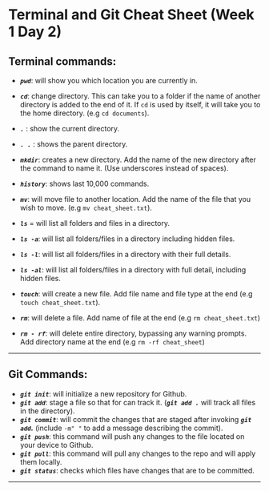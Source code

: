 # Terminal and Git Cheat Sheet (Week 1 Day 2)


## Terminal commands:

- ***`pwd`***: will show you which location you are currently in.

- ***`cd`***: change directory. This can take you to a folder if the name of another directory is added to the end of it. If `cd` is used by itself, it will take you to the home directory. (e.g `cd documents`).

- ***`.`***    : show the current directory.

- ***`. .`***  : shows the parent directory.

- ***`mkdir`***: creates a new directory. Add the name of the new directory after the command to name it. (Use underscores instead of spaces).
- ***`history`***: shows last 10,000 commands.
- ***`mv`***: will move file to another location. Add the name of the file that you wish to move. (e.g `mv cheat_sheet.txt`).
- ***`ls`*** = will list all folders and files in a directory.
- ***`ls -a`***: will list all folders/files in a directory including hidden files.
- ***`ls -l`***: will list all folders/files in a directory with their full details.
- ***`ls -al`***: will list all folders/files in a directory with full detail, including hidden files.
- ***`touch`***: will create a new file. Add file name and file type at the end (e.g `touch cheat_sheet.txt`).
- ***`rm`***: will delete a file. Add name of file at the end (e.g `rm cheat_sheet.txt`)
- ***`rm - rf`***: will delete entire directory, bypassing any warning prompts. Add directory name at the end (e.g `rm -rf cheat_sheet`)

---

## Git Commands:

- ***`git init`***: will initialize a new repository for Github.
- ***`git add`***: stage a file so that for can track it. (***`git add .`*** will track all files in the directory).
- ***`git commit`***: will commit the changes that are staged after invoking ***`git add`.*** (include `-m" "` to add a message describing the commit).
- ***`git push`***: this command will push any changes to the file located on your device to Github. 
- ***`git pull`***: this command will pull any changes to the repo and will apply them locally.
- ***`git status`***: checks which files have changes that are to be committed.
---